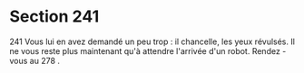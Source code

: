 # Section 241

241
Vous lui en avez demandé un peu trop : il chancelle, les yeux
révulsés. Il ne vous reste plus maintenant qu'à attendre l'arrivée
d'un robot. Rendez -vous au 278 .